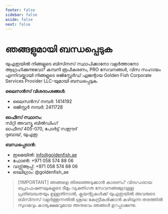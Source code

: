 ```yaml
---
footer: false
sidebar: false
aside: false
next: false
---
```


<!-- <p>
  <img src="/img/Logo.avif" alt="ലോഗോ" width="100" height="100" style="margin-left: 50%;">
</p> -->

# ഞങ്ങളുമായി ബന്ധപ്പെടുക

യുഎഇയിൽ നിങ്ങളുടെ ബിസിനസ് സ്ഥാപിക്കാനോ വളർത്താനോ ആഗ്രഹിക്കുന്നുവോ? കമ്പനി രൂപീകരണം, PRO സേവനങ്ങൾ, വിസ സഹായം എന്നിവയ്ക്കായി നിങ്ങളുടെ രജിസ്റ്റേർഡ് ഏജന്റായ Golden Fish Corporate Services Provider LLC-യുമായി ബന്ധപ്പെടുക.

**ലൈസൻസ് വിശദാംശങ്ങൾ:**

- ലൈസൻസ് നമ്പർ: 1414192
- രജിസ്റ്റർ നമ്പർ: 2411728

**ഓഫീസ് സ്ഥാനം:**  
സിറ്റി അവന്യൂ ബിൽഡിംഗ്  
ഓഫീസ് 405-070, പോർട്ട് സഈദ്  
ദുബായ്, യുഎഇ

**ബന്ധപ്പെടാൻ:**

- ഇമെയിൽ: info@goldenfish.ae
- ഫോൺ: +971 058 574 88 06
- വാട്സ്ആപ്പ്: +971 058 574 88 06
- ടെലിഗ്രാം: @goldenfish_ae

<!-- WhatsApp us at [+971 058 574 88 06](https://wa.me/message/KDLD4FZVW7EUC1)
Telegram us at [@goldenfish_ae](https://t.me/goldenfish_ae) -->

> [!IMPORTANT] ഞങ്ങളെ തിരഞ്ഞെടുക്കാൻ കാരണം?
> വിദഗ്ധരായ പ്രൊഫഷണലുകളുടെ ടീമും വ്യക്തിഗത സേവനങ്ങളോടുള്ള പ്രതിബദ്ധതയും ഉള്ളതിനാൽ, ക്ലയന്റുകൾക്ക് യുഎഇയിൽ അവരുടെ ബിസിനസ് വളർത്തുന്നതിൽ ശ്രദ്ധ കേന്ദ്രീകരിക്കാൻ കഴിയുന്ന തരത്തിൽ സുഗമവും കാര്യക്ഷമവുമായ അനുഭവം ഞങ്ങൾ ഉറപ്പാക്കുന്നു.

<ContactFormModal formName="ഞങ്ങളുമായി ബന്ധപ്പെടുക" buttonText="ഞങ്ങൾക്ക് ഒരു സന്ദേശം അയയ്ക്കുക" formStyle="display: block; margin: 2rem auto;"
:services="['📝 കമ്പനി രജിസ്ട്രേഷൻ', '🏧 ബാങ്ക് അക്കൗണ്ടുകൾ തുറക്കൽ', '🪪 EID & Golden Visa', 'മറ്റ് സേവനങ്ങൾ']"/>